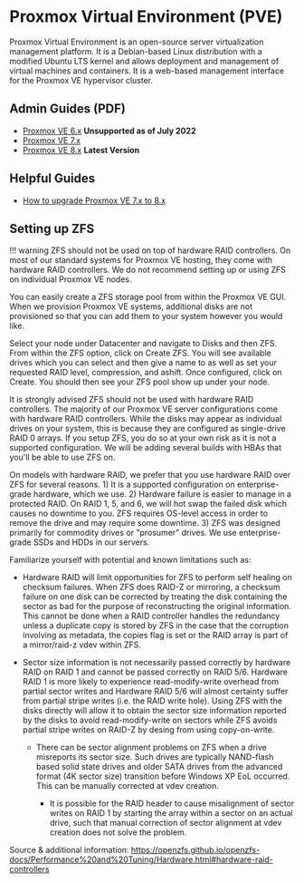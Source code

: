 # Proxmox Virtual Environment (PVE)

Proxmox Virtual Environment is an open-source server virtualization management platform. It is a Debian-based Linux distribution with a modified Ubuntu LTS kernel and allows deployment and management of virtual machines and containers. It is a web-based management interface for the Proxmox VE hypervisor cluster.

## Admin Guides (PDF)

- [Proxmox VE 6.x](../resources/pve-admin-guide-6.pdf) **Unsupported as of July 2022**
- [Proxmox VE 7.x](../resources/pve-admin-guide-7.pdf)
- [Proxmox VE 8.x](../resources/pve-admin-guide-8.pdf) **Latest Version**

## Helpful Guides

- [How to upgrade Proxmox VE 7.x to 8.x](upgrade-7-to-8.md)

## Setting up ZFS

!!! warning
    ZFS should not be used on top of hardware RAID controllers. On most of our standard systems for Proxmox VE hosting, they come with hardware RAID controllers. We do not recommend setting up or using ZFS on individual Proxmox VE nodes.

You can easily create a ZFS storage pool from within the Proxmox VE GUI. When we provision Proxmox VE systems, additional disks are not provisioned so that you can add them to your system however you would like. 

Select your node under Datacenter and navigate to Disks and then ZFS. From within the ZFS option, click on Create ZFS. You will see available drives which you can select and then give a name to as well as set your requested RAID level, compression, and ashift. Once configured, click on Create. You should then see your ZFS pool show up under your node.

It is strongly advised ZFS should not be used with hardware RAID controllers. The majority of our Proxmox VE server configurations come with hardware RAID controllers. While the disks may appear as individual drives on your system, this is because they are configured as single-drive RAID 0 arrays. If you setup ZFS, you do so at your own risk as it is not a supported configuration. We will be adding several builds with HBAs that you'll be able to use ZFS on.

On models with hardware RAID, we prefer that you use hardware RAID over ZFS for several reasons. 1) It is a supported configuration on enterprise-grade hardware, which we use. 2) Hardware failure is easier to manage in a protected RAID. On RAID 1, 5, and 6, we will hot swap the failed disk which causes no downtime to you. ZFS requires OS-level access in order to remove the drive and may require some downtime. 3) ZFS was designed primarily for commodity drives or "prosumer" drives. We use enterprise-grade SSDs and HDDs in our servers. 

Familiarize yourself with potential and known limitations such as:

* Hardware RAID will limit opportunities for ZFS to perform self healing on checksum failures. When ZFS does RAID-Z or mirroring, a checksum failure on one disk can be corrected by treating the disk containing the sector as bad for the purpose of reconstructing the original information. This cannot be done when a RAID controller handles the redundancy unless a duplicate copy is stored by ZFS in the case that the corruption involving as metadata, the copies flag is set or the RAID array is part of a mirror/raid-z vdev within ZFS.

* Sector size information is not necessarily passed correctly by hardware RAID on RAID 1 and cannot be passed correctly on RAID 5/6. Hardware RAID 1 is more likely to experience read-modify-write overhead from partial sector writes and Hardware RAID 5/6 will almost certainty suffer from partial stripe writes (i.e. the RAID write hole). Using ZFS with the disks directly will allow it to obtain the sector size information reported by the disks to avoid read-modify-write on sectors while ZFS avoids partial stripe writes on RAID-Z by desing from using copy-on-write.

  * There can be sector alignment problems on ZFS when a drive misreports its sector size. Such drives are typically NAND-flash based solid state drives and older SATA drives from the advanced format (4K sector size) transition before Windows XP EoL occurred. This can be manually corrected at vdev creation.

    * It is possible for the RAID header to cause misalignment of sector writes on RAID 1 by starting the array within a sector on an actual drive, such that manual correction of sector alignment at vdev creation does not solve the problem.

Source & additional information: https://openzfs.github.io/openzfs-docs/Performance%20and%20Tuning/Hardware.html#hardware-raid-controllers 